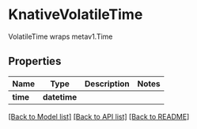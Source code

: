 # KnativeVolatileTime

VolatileTime wraps metav1.Time
## Properties
Name | Type | Description | Notes
------------ | ------------- | ------------- | -------------
**time** | **datetime** |  | 

[[Back to Model list]](../README.md#documentation-for-models) [[Back to API list]](../README.md#documentation-for-api-endpoints) [[Back to README]](../README.md)


